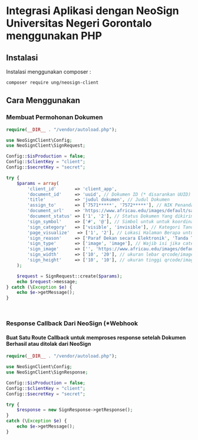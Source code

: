 # Integrasi Aplikasi dengan NeoSign Universitas Negeri Gorontalo menggunakan PHP

## Instalasi

Instalasi menggunakan composer :

```
composer require ung/neosign-client
```

## Cara Menggunakan

### Membuat Permohonan Dokumen

```php
require(__DIR__ . "/vendor/autoload.php");

use NeoSignClient\Config;
use NeoSignClient\SignRequest;

Config::$isProduction = false;
Config::$clientKey = "client";
Config::$secretKey = "secret";

try {
    $params = array(
        'client_id'       => 'client_app',
        'document_id'     => 'uuid', // Dokumen ID (* disarankan UUID)
        'title'           => 'judul dokumen', // Judul Dokumen
        'assign_to'       => ['7571*****', '7572*****'], // NIK Penandatangan (* Dalam Array, Isikan Siapa saja yang akan TTE
        'document_url'    => 'https://www.africau.edu/images/default/sample.pdf', // URL File Dokumen (* Wajib Https)
        'document_status' => ['1', '2'], // Status Dokumen Yang dikirim (* Jumlah Statusnya dalam array
        'sign_symbol'     => ['#', '@'], // Simbol untuk untuk koordinat lokasi tanda tangan (ex. *,@,#,|,^,$)
        'sign_category'   => ['visible', 'invisible'], // Kategori Tanda tangan (* Visible atau Invisible)
        'page_visualize'   => ['1', '2'], // Lokasi Halaman Berapa untuk visualisasi TTE (* Jika Visible
        'sign_reason'     => ['Paraf Dekan secara Elektronik', 'Tanda Tangan secara Elektronik'], // Alasan Penandatanganan
        'sign_type'       => ['image', 'image'], // Wajib isi jika category "visible"
        'sign_image'      => ['', 'https://www.africau.edu/images/default/sample.png'], // url image TTE jika type image
        'sign_width'      => ['10', '20'], // ukuran lebar qrcode/image dalam pixel
        'sign_height'     => ['10', '10'], // ukuran tinggi qrcode/image dalam pixel
    );

    $request = SignRequest::create($params);
    echo $request->message;
} catch (\Exception $e) {
    echo $e->getMessage();
}




```

### Response Callback Dari NeoSign (\*Webhook

#### Buat Satu Route Callback untuk memproses response setelah Dokumen Berhasil atau ditolak dari NeoSign

```php
require(__DIR__ . "/vendor/autoload.php");

use NeoSignClient\Config;
use NeoSignClient\SignResponse;

Config::$isProduction = false;
Config::$clientKey = "client";
Config::$secretKey = "secret";

try {
    $response = new SignResponse->getResponse();
}
catch (\Exception $e) {
    echo $e->getMessage();
}
```
